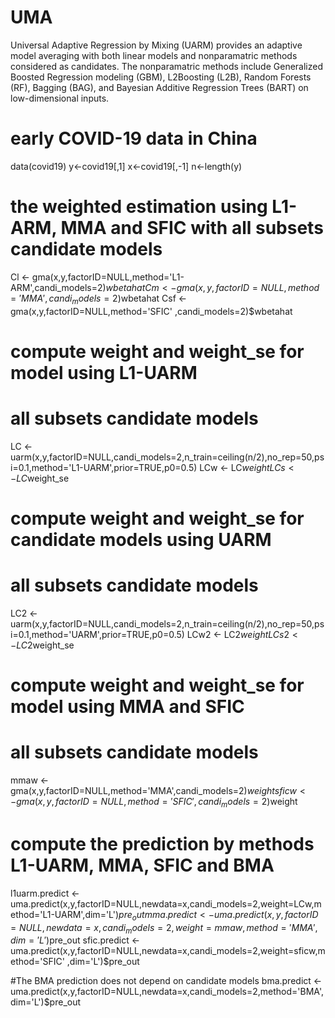 # UMA
Universal Adaptive Regression by Mixing (UARM) provides an adaptive model averaging with both linear models and nonparamatric methods considered as candidates. The nonparamatric methods include Generalized Boosted Regression modeling (GBM), L2Boosting (L2B), Random Forests (RF), Bagging (BAG), and Bayesian Additive Regression Trees (BART) on low-dimensional inputs.

# early COVID-19 data in China
data(covid19)
y<-covid19[,1]
x<-covid19[,-1]
n<-length(y)

# the weighted estimation using L1-ARM, MMA and SFIC with all subsets candidate models
Cl  <- gma(x,y,factorID=NULL,method='L1-ARM',candi_models=2)$wbetahat
Cm  <- gma(x,y,factorID=NULL,method='MMA'   ,candi_models=2)$wbetahat
Csf <- gma(x,y,factorID=NULL,method='SFIC'  ,candi_models=2)$wbetahat

# compute weight and weight_se for model using L1-UARM
# all subsets candidate models
LC  <- uarm(x,y,factorID=NULL,candi_models=2,n_train=ceiling(n/2),no_rep=50,psi=0.1,method='L1-UARM',prior=TRUE,p0=0.5)
LCw <- LC$weight
LCs <- LC$weight_se

# compute weight and weight_se for candidate models using UARM
# all subsets candidate models
LC2  <- uarm(x,y,factorID=NULL,candi_models=2,n_train=ceiling(n/2),no_rep=50,psi=0.1,method='UARM',prior=TRUE,p0=0.5)
LCw2 <- LC2$weight
LCs2 <- LC2$weight_se

# compute weight and weight_se for model using MMA and SFIC
# all subsets candidate models
mmaw  <- gma(x,y,factorID=NULL,method='MMA',candi_models=2)$weight
sficw <- gma(x,y,factorID=NULL,method='SFIC',candi_models=2)$weight

# compute the prediction by methods L1-UARM, MMA, SFIC and BMA
l1uarm.predict <- uma.predict(x,y,factorID=NULL,newdata=x,candi_models=2,weight=LCw,method='L1-UARM',dim='L')$pre_out
mma.predict    <- uma.predict(x,y,factorID=NULL,newdata=x,candi_models=2,weight=mmaw,method='MMA'   ,dim='L')$pre_out
sfic.predict   <- uma.predict(x,y,factorID=NULL,newdata=x,candi_models=2,weight=sficw,method='SFIC' ,dim='L')$pre_out

#The BMA prediction does not depend on candidate models
bma.predict  <- uma.predict(x,y,factorID=NULL,newdata=x,candi_models=2,method='BMA',dim='L')$pre_out
